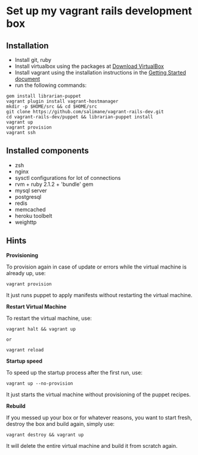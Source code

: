 Set up my vagrant rails development box
=======================================

Installation
------------

* Install git, ruby
* Install virtualbox using the packages at [Download VirtualBox](https://www.virtualbox.org/wiki/Downloads)
* Install vagrant using the installation instructions in the [Getting Started document](http://www.vagrantup.com/downloads.html)
* run the following commands:

```shell
gem install librarian-puppet
vagrant plugin install vagrant-hostmanager
mkdir -p $HOME/src && cd $HOME/src
git clone https://github.com/salimane/vagrant-rails-dev.git
cd vagrant-rails-dev/puppet && librarian-puppet install
vagrant up
vagrant provision
vagrant ssh
```

Installed components
--------------------

* zsh
* nginx
* sysctl configurations for lot of connections
* rvm + ruby 2.1.2 + 'bundle' gem
* mysql server
* postgresql
* redis
* memcached
* heroku toolbelt
* weighttp


Hints
-----

**Provisioning**

To provision again in case of update or errors while the virtual machine is already up, use:

```shell
vagrant provision
```
It just runs puppet to apply manifests without restarting the virtual machine.


**Restart Virtual Machine**

To restart the virtual machine, use:

```shell
vagrant halt && vagrant up

or

vagrant reload
```

**Startup speed**

To speed up the startup process after the first run, use:

```shell
vagrant up --no-provision
```
It just starts the virtual machine without provisioning of the puppet recipes.

**Rebuild**

If you messed up your box or for whatever reasons, you want to start fresh, destroy the box and build again, simply use:

```shell
vagrant destroy && vagrant up
```
It will delete the entire virtual machine and build it from scratch again.
